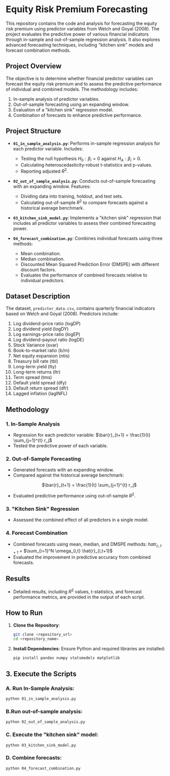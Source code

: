 # Equity Risk Premium Forecasting

This repository contains the code and analysis for forecasting the equity risk premium using predictor variables from Welch and Goyal (2008). The project evaluates the predictive power of various financial indicators through in-sample and out-of-sample regression analysis. It also explores advanced forecasting techniques, including "kitchen sink" models and forecast combination methods.

## Project Overview

The objective is to determine whether financial predictor variables can forecast the equity risk premium and to assess the predictive performance of individual and combined models. The methodology includes:
1. In-sample analysis of predictor variables.
2. Out-of-sample forecasting using an expanding window.
3. Evaluation of a "kitchen sink" regression model.
4. Combination of forecasts to enhance predictive performance.

## Project Structure

- **`01_in_sample_analysis.py`**: Performs in-sample regression analysis for each predictor variable. Includes:
  - Testing the null hypothesis $H_0: \beta_i = 0$ against $H_A: \beta_i > 0$.
  - Calculating heteroscedasticity-robust t-statistics and p-values.
  - Reporting adjusted $R^2$.

- **`02_out_of_sample_analysis.py`**: Conducts out-of-sample forecasting with an expanding window. Features:
  - Dividing data into training, holdout, and test sets.
  - Calculating out-of-sample $R^2$ to compare forecasts against a historical average benchmark.

- **`03_kitchen_sink_model.py`**: Implements a "kitchen sink" regression that includes all predictor variables to assess their combined forecasting power.

- **`04_forecast_combination.py`**: Combines individual forecasts using three methods:
  - Mean combination.
  - Median combination.
  - Discounted Mean Squared Prediction Error (DMSPE) with different discount factors.
  - Evaluates the performance of combined forecasts relative to individual predictors.

## Dataset Description

The dataset, `predictor_data.csv`, contains quarterly financial indicators based on Welch and Goyal (2008). Predictors include:
1. Log dividend-price ratio (logDP)
2. Log dividend yield (logDY)
3. Log earnings-price ratio (logEP)
4. Log dividend-payout ratio (logDE)
5. Stock Variance (svar)
6. Book-to-market ratio (b/m)
7. Net equity expansion (ntis)
8. Treasury bill rate (tbl)
9. Long-term yield (lty)
10. Long-term returns (ltr)
11. Term spread (tms)
12. Default yield spread (dfy)
13. Default return spread (dfr)
14. Lagged inflation (lagINFL)

## Methodology

### 1. In-Sample Analysis
- Regression for each predictor variable:
  $\bar{r}_{t+1} = \frac{1}{t} \sum_{j=1}^{t} r_j$
- Tested the predictive power of each variable.

### 2. Out-of-Sample Forecasting
- Generated forecasts with an expanding window.
- Compared against the historical average benchmark:
  <p align="center">
  $\bar{r}_{t+1} = \frac{1}{t} \sum_{j=1}^{t} r_j$
</p>

- Evaluated predictive performance using out-of-sample $R^2$.

### 3. "Kitchen Sink" Regression
- Assessed the combined effect of all predictors in a single model.

### 4. Forecast Combination
- Combined forecasts using mean, median, and DMSPE methods:
 $hat{r}_{c,t+1}$ = $\sum_{i=1}^N \omega_{i,t} \hat{r}_{i,t+1}$
- Evaluated the improvement in predictive accuracy from combined forecasts.

## Results

- Detailed results, including $R^2$ values, t-statistics, and forecast performance metrics, are provided in the output of each script.

## How to Run

1. **Clone the Repository**:
   ```bash
   git clone <repository_url>
   cd <repository_name>

2. **Install Dependencies**: Ensure Python and required libraries are installed:
    ```bash
    pip install pandas numpy statsmodels matplotlib
    
## 3. Execute the Scripts

### A. Run In-Sample Analysis:

    python 01_in_sample_analysis.py

### B.Run out-of-sample analysis:

    python 02_out_of_sample_analysis.py

### C. Execute the "kitchen sink" model:

    python 03_kitchen_sink_model.py

### D. Combine forecasts:

    python 04_forecast_combination.py

